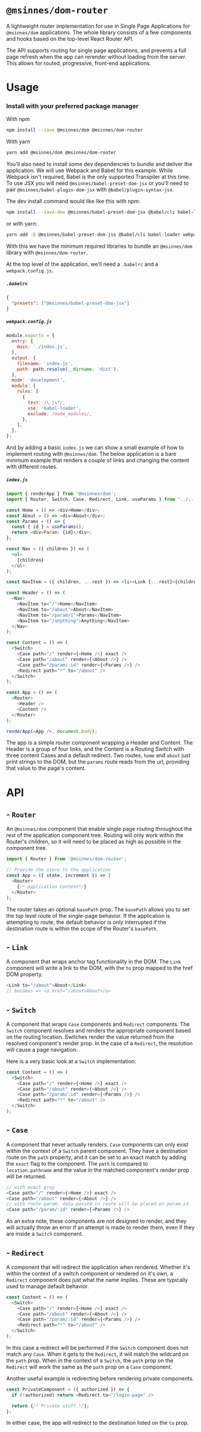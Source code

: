 # `@msinnes/dom-router`

A lightweight router implementation for use in Single Page Applications for `@msinnes/dom` applications. The whole library consists of a few components and hooks based on the top-level React Router API.

The API supports routing for single page applications, and prevents a full page refresh when the app can rerender without loading from the server. This allows for routed, progressive, front-end applications.

# Usage

### Install with your preferred package manager

With npm

```bash
npm install --save @msinnes/dom @msinnes/dom-router
```

With yarn

```bash
yarn add @msinnes/dom @msinnes/dom-router
```

You'll also need to install some dev dependencies to bundle and deliver the application. We will use Webpack and Babel for this example. While Webpack isn't required, Babel is the only supported Transpiler at this time. To use JSX you will need `@msinnes/babel-preset-dom-jsx` or you'll need to pair `@msinnes/babel-plugin-dom-jsx` with `@babel/plugin-syntax-jsx`.

The dev install command would like like this with npm:

```bash
npm install --save-dev @msinnes/babel-preset-dom-jsx @babel/cli babel-loader webpack webpack-cli
```

or with yarn:

```bash
yarn add -D @msinnes/babel-preset-dom-jsx @babel/cli babel-loader webpack webpack-cli
```

With this we have the minimum required libraries to bundle an `@msinnes/dom` library with `@msinnes/dom-router`.

At the top level of the application, we'll need a `.babelrc` and a `webpack.config.js`.

##### `.babelrc`
```json
{
  "presets": ["@msinnes/babel-preset-dom-jsx"]
}
```

##### `webpack.config.js`
```JavaScript
module.exports = {
  entry: {
    main: './index.js',
  },
  output: {
    filename: 'index.js',
    path: path.resolve(__dirname, 'dist'),
  },
  mode: 'development',
  module: {
    rules: [
      {
        test: /\.js?/,
        use: 'babel-loader',
        exclude: /node_modules/,
      },
    ],
  },
};
```

And by adding a basic `index.js` we can show a small example of how to implement routing with `@msinnes/dom`. The below application is a bare minimum example that renders a couple of links and changing the content with different routes.

##### `index.js`
```JavaScript
import { renderApp } from '@msinnes/dom';
import { Router, Switch, Case, Redirect, Link, useParams } from '../..';

const Home = () => <div>Home</div>;
const About = () => <div>About</div>;
const Params = () => {
  const { id } = useParams();
  return <div>Param: {id}</div>;
};

const Nav = ({ children }) => (
  <ul>
    {children}
  </ul>
);

const NavItem = ({ children, ...rest }) => <li><Link {...rest}>{children}</Link></li>;

const Header = () => (
  <Nav>
    <NavItem to="/">Home</NavItem>
    <NavItem to="/about">About</NavItem>
    <NavItem to="/param/1">Params</NavItem>
    <NavItem to="/anything">Anything</NavItem>
  </Nav>
);

const Content = () => (
  <Switch>
    <Case path="/" render={<Home />} exact />
    <Case path="/about" render={<About />} />
    <Case path="/param/:id" render={<Params />} />
    <Redirect path="*" to="/about" />
  </Switch>
);

const App = () => (
  <Router>
    <Header />
    <Content />
  </Router>
);

renderApp(<App />, document.body);
```

The app is a simple router component wrapping a Header and Content. The Header is a group of four links, and the Content is a Routing Switch with three content Cases and a default redirect. Two routes, `home` and `about` just print strings to the DOM, but the `params` route reads from the url, providing that value to the page's content.

# API

## - `Router`

An `@msinnes/dom` component that enable single page routing throughout the rest of the application component tree. Routing will only work within the Router's children, so it will need to be placed as high as possible in the component tree.

```JavaScript
import { Router } from '@msinnes/dom-router';

// Provide the store to the application
const App = ({ state, increment }) => (
  <Router>
    {/* Application Content*/}
  </Router>
);
```

The router takes an optional `basePath` prop. The `basePath` allows you to set the top level route of the single-page behavior. If the application is attempting to route, the default behavior is only interrupted if the  destination route is within the scope of the Router's `basePath`.

## - `Link`

A component that wraps anchor tag functionality in the DOM. The `Link` component will write a link to the DOM, with the `to` prop mapped to the href DOM property.

```JavaScript
<Link to="/about">About</Link>
// becomes => <a href="/about>About</a>
```

## - `Switch`

A component that wraps `Case` components and `Redirect` components. The `Switch` component resolves and renders the appropriate component based on the routing location. Switches render the value returned from the resolved component's render prop. In the case of a `Redirect`, the resolution will cause a page navigation.

Here is a very basic look at a `Switch` implementation:

```JavaScript
const Content = () => (
  <Switch>
    <Case path="/" render={<Home />} exact />
    <Case path="/about" render={<About />} />
    <Case path="/param/:id" render={<Params />} />
    <Redirect path="*" to="/about" />
  </Switch>
);
```

## - `Case`

A component that never actually renders. `Case` components can only exist within the context of a `Switch` parent component. They have a destination route on the `path` property, and it can be set to an exact match by adding the `exact` flag to the component. The `path` is compared to `location.pathname` and the value in the matched component's render prop will be returned.

```JavaScript
// with exact prop
<Case path="/" render={<Home />} exact />
<Case path="/about" render={<About />} />
// with route param, data passed in route will be placed on param.id
<Case path="/param/:id" render={<Params />} />
```

As an extra note, these components are not designed to render, and they will actually throw an error if an attempt is made to render them, even if they are inside a `Switch` component.

## - `Redirect`

A component that will redirect the application when rendered. Whether it's within the context of a switch component or rendered on it's own, a `Redirect` component does just what the name implies. These are typically used to manage default behavior.

```JavaScript
const Content = () => (
  <Switch>
    <Case path="/" render={<Home />} exact />
    <Case path="/about" render={<About />} />
    <Case path="/param/:id" render={<Params />} />
    <Redirect path="*" to="/about" />
  </Switch>
);
```

In this case a redirect will be performed if the `Switch` component does not match any `Case`. When it gets to the `Redirect`, it will match the wildcard on the `path` prop. When in the context of a `Switch`, the `path` prop on the `Redirect` will work the same as the `path` prop on a `Case` component.

Another useful example is redirecting before rendering private components.

```JavaScript
const PrivateComponent = ({ authorized }) => {
  if (!authorized) return <Redirect to="/login-page" />

  return {/* Private stuff */};
};
```

In either case, the app will redirect to the destination listed on the `to` prop.